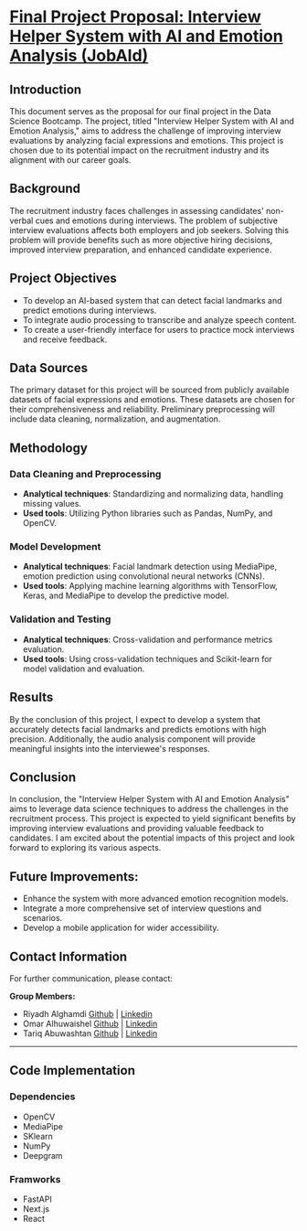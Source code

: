 # [Final Project Proposal: Interview Helper System with AI and Emotion Analysis (JobAId)](https://github.com/ReyadGH/capstone)


## Introduction
This document serves as the proposal for our final project in the Data Science Bootcamp. The project, titled "Interview Helper System with AI and Emotion Analysis," aims to address the challenge of improving interview evaluations by analyzing facial expressions and emotions. This project is chosen due to its potential impact on the recruitment industry and its alignment with our career goals.

## Background
The recruitment industry faces challenges in assessing candidates' non-verbal cues and emotions during interviews. The problem of subjective interview evaluations affects both employers and job seekers. Solving this problem will provide benefits such as more objective hiring decisions, improved interview preparation, and enhanced candidate experience.

## Project Objectives
- To develop an AI-based system that can detect facial landmarks and predict emotions during interviews.
- To integrate audio processing to transcribe and analyze speech content.
- To create a user-friendly interface for users to practice mock interviews and receive feedback.

## Data Sources
The primary dataset for this project will be sourced from publicly available datasets of facial expressions and emotions. These datasets are chosen for their comprehensiveness and reliability. Preliminary preprocessing will include data cleaning, normalization, and augmentation.

## Methodology
### Data Cleaning and Preprocessing
- **Analytical techniques**: Standardizing and normalizing data, handling missing values.
- **Used tools**: Utilizing Python libraries such as Pandas, NumPy, and OpenCV.

### Model Development
- **Analytical techniques**: Facial landmark detection using MediaPipe, emotion prediction using convolutional neural networks (CNNs).
- **Used tools**: Applying machine learning algorithms with TensorFlow, Keras, and MediaPipe to develop the predictive model.

### Validation and Testing
- **Analytical techniques**: Cross-validation and performance metrics evaluation.
- **Used tools**: Using cross-validation techniques and Scikit-learn for model validation and evaluation.

## Results
By the conclusion of this project, I expect to develop a system that accurately detects facial landmarks and predicts emotions with high precision. Additionally, the audio analysis component will provide meaningful insights into the interviewee's responses.

## Conclusion
In conclusion, the "Interview Helper System with AI and Emotion Analysis" aims to leverage data science techniques to address the challenges in the recruitment process. This project is expected to yield significant benefits by improving interview evaluations and providing valuable feedback to candidates. I am excited about the potential impacts of this project and look forward to exploring its various aspects.

## Future Improvements:
- Enhance the system with more advanced emotion recognition models.
- Integrate a more comprehensive set of interview questions and scenarios.
- Develop a mobile application for wider accessibility.

## Contact Information
For further communication, please contact:

**Group Members:**
- Riyadh Alghamdi [Github](https://github.com/ReyadGH) | [Linkedin](https://www.linkedin.com/in/riyadh-alghamdi-78313a252/)
- Omar Alhuwaishel [Github](https://github.com/Omar-Alhuwaishel) | [Linkedin](https://www.linkedin.com/in/omar-alhuwaishel/)
- Tariq Abuwashtan [Github](https://github.com/TariqWashtan) | [Linkedin](https://www.linkedin.com/in/tariq-abuwashtan-4307862a0/)

---

## Code Implementation

### Dependencies
- OpenCV
- MediaPipe
- SKlearn
- NumPy
- Deepgram

### Framworks
- FastAPI
- Next.js
- React
